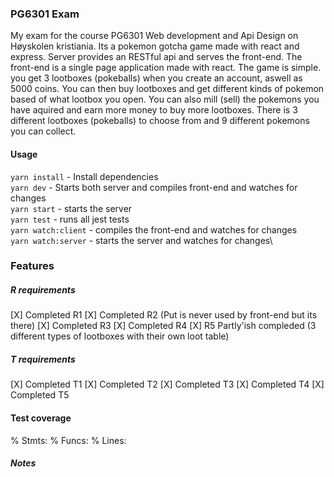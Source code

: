### PG6301 Exam
My exam for the course PG6301 Web development and Api Design on Høyskolen kristiania.
Its a pokemon gotcha game made with react and express. Server provides an RESTful api and serves the front-end.
The front-end is a single page application made with react. The game is simple. you get 3 lootboxes (pokeballs) when you create an account, aswell as 5000 coins.
You can then buy lootboxes and get different kinds of pokemon based of what lootbox you open. You can also mill (sell) the pokemons you have aquired and earn more money to buy more lootboxes. There is 3 different lootboxes (pokeballs) to choose from and 9 different pokemons you can collect.


#### Usage
`yarn install` - Install dependencies\
`yarn dev` - Starts both server and compiles front-end and watches for changes\
`yarn start` - starts the server\
`yarn test` - runs all jest tests\
`yarn watch:client` - compiles the front-end and watches for changes\
`yarn watch:server` - starts the server and watches for changes\

### Features
##### R requirements
[X] Completed R1
[X] Completed R2 (Put is never used by front-end but its there)
[X] Completed R3
[X] Completed R4
[X] R5 Partly'ish compleded (3 different types of lootboxes with their own loot table)
##### T requirements
[X] Completed T1
[X] Completed T2
[X] Completed T3
[X] Completed T4
[X] Completed T5

#### Test coverage
% Stmts: 
% Funcs:
% Lines: 


##### Notes

